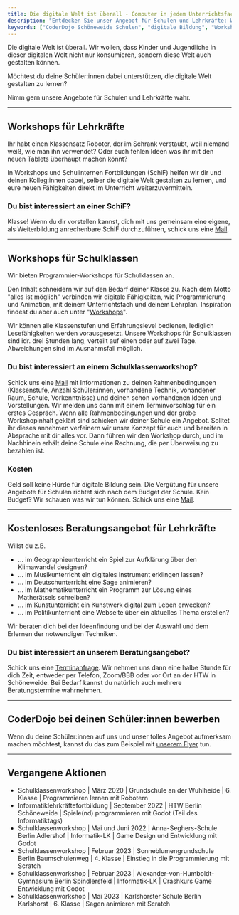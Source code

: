 ```yaml
---
title: Die digitale Welt ist überall - Computer in jedem Unterrichtsfach kreativ einsetzen. Unser Angebot für Schulen und Lehrkräfte.
description: "Entdecken Sie unser Angebot für Schulen und Lehrkräfte: Workshops und Schulinternen Fortbildungen zur kreativen Nutzung digitaler Technologien im Unterricht."
keywords: ["CoderDojo Schöneweide Schulen", "digitale Bildung", "Workshops", "Fortbildungen", "Schulklassen", "Lehrkräfte", "Programmierung", "Unterricht", "Technologie", "Schule"]
---
```

Die digitale Welt ist überall. Wir wollen, dass Kinder und Jugendliche in dieser digitalen Welt
nicht nur konsumieren, sondern diese Welt auch gestalten können.

Möchtest du deine Schüler:innen dabei unterstützen, die digitale Welt gestalten zu lernen?

Nimm gern unsere Angebote für Schulen und Lehrkräfte wahr.

---

## Workshops für Lehrkräfte
Ihr habt einen Klassensatz Roboter, der im Schrank verstaubt, weil niemand weiß, wie man ihn verwendet?
Oder euch fehlen Ideen was ihr mit den neuen Tablets überhaupt machen könnt?

In Workshops und Schulinternen Fortbildungen (SchiF) helfen wir dir und deinen Kolleg:innen dabei, 
selber die digitale Welt gestalten zu lernen, und eure neuen Fähigkeiten direkt im Unterricht 
weiterzuvermitteln.

### Du bist interessiert an einer SchiF?
Klasse! Wenn du dir vorstellen kannst, dich mit uns gemeinsam eine eigene, als Weiterbildung
anrechenbare SchiF durchzuführen, schick uns eine [Mail](mailto:schoeneweide.berlin@coderdojo.com).

---

## Workshops für Schulklassen
Wir bieten Programmier-Workshops für Schulklassen an. 

Den Inhalt schneidern wir auf den Bedarf deiner Klasse zu. 
Nach dem Motto "alles ist möglich" verbinden wir digitale 
Fähigkeiten, wie Programmierung und Animation, mit deinem Unterrichtsfach und deinem Lehrplan. 
Inspiration findest du aber auch unter "[Workshops](..%2Fworkshops)".

Wir können alle Klassenstufen und Erfahrungslevel bedienen, lediglich Lesefähigkeiten werden vorausgesetzt.
Unsere Workshops für Schulklassen sind idr. drei Stunden lang, verteilt auf einen oder auf zwei Tage. 
Abweichungen sind im Ausnahmsfall möglich. 

### Du bist interessiert an einem Schulklassenworkshop?
Schick uns eine [Mail](mailto:schoeneweide.berlin@coderdojo.com) mit Informationen zu deinen Rahmenbedingungen
(Klassenstufe, Anzahl Schüler:innen, vorhandene Technik, vohandener Raum, Schule, Vorkenntnisse) und
deinen schon vorhandenen Ideen und Vorstellungen. Wir melden uns dann mit einem Terminvorschlag für ein erstes Gespräch.
Wenn alle Rahmenbedingungen und der grobe Workshopinhalt geklärt sind schicken wir deiner Schule ein Angebot.
Solltet ihr dieses annehmen verfeinern wir unser Konzept für euch und bereiten in Absprache mit dir alles vor.
Dann führen wir den Workshop durch, und im Nachhinein erhält deine Schule eine Rechnung, die per Überweisung zu bezahlen ist.

### Kosten
Geld soll keine Hürde für digitale Bildung sein.
Die Vergütung für unsere Angebote für Schulen richtet sich nach dem Budget der Schule. 
Kein Budget? Wir schauen was wir tun können. Schick uns eine [Mail](mailto:schoeneweide.berlin@coderdojo.com).

---

## Kostenloses Beratungsangebot für Lehrkräfte
Willst du z.B.
* ... im Geographieunterricht ein Spiel zur Aufklärung über den Klimawandel designen?
* ... im Musikunterricht ein digitales Instrument erklingen lassen?
* ... im Deutschunterricht eine Sage animieren?
* ... im Mathematikunterricht ein Programm zur Lösung eines Matherätsels schreiben?
* ... im Kunstunterricht ein Kunstwerk digital zum Leben erwecken?
* ... im Politikunterricht eine Webseite über ein aktuelles Thema erstellen?

Wir beraten dich bei der Ideenfindung und bei der Auswahl und dem Erlernen der notwendigen Techniken.

### Du bist interessiert an unserem Beratungsangebot?
Schick uns eine [Terminanfrage](mailto:schoeneweide.berlin@coderdojo.com).
Wir nehmen uns dann eine halbe Stunde für dich Zeit, entweder per Telefon, Zoom/BBB oder vor Ort an der HTW in Schöneweide.
Bei Bedarf kannst du natürlich auch mehrere Beratungstermine wahrnehmen.

---

## CoderDojo bei deinen Schüler:innen bewerben
Wenn du deine Schüler:innen auf uns und unser tolles Angebot aufmerksam machen möchtest, kannst du das zum Beispiel mit
[unserem Flyer](..%2F..%2Fimages%2Fpr%2Fposter-schuelerinnen.pdf) tun.

---

## Vergangene Aktionen
* Schulklassenworkshop | März 2020 | Grundschule an der Wuhlheide | 6. Klasse | Programmieren lernen mit Robotern
* Informatiklehrkräftefortbildung | September 2022 | HTW Berlin Schöneweide | Spiele(nd) programmieren mit Godot (Teil des Informatiktags)
* Schulklassenworkshop | Mai und Juni 2022 | Anna-Seghers-Schule Berlin Adlershof | Informatik-LK | Game Design und Entwicklung mit Godot
* Schulklassenworkshop | Februar 2023 | Sonneblumengrundschule Berlin Baumschulenweg | 4. Klasse | Einstieg in die Programmierung mit Scratch
* Schulklassenworkshop | Februar 2023 | Alexander-von-Humboldt-Gymnasium Berlin Spindlersfeld | Informatik-LK | Crashkurs Game Entwicklung mit Godot
* Schulklassenworkshop | Mai 2023 | Karlshorster Schule Berlin Karlshorst | 6. Klasse | Sagen animieren mit Scratch
